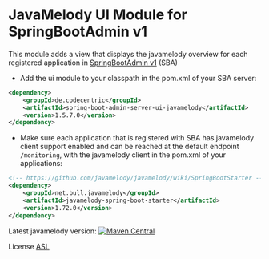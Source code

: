 JavaMelody UI Module for SpringBootAdmin v1
=========================

This module adds a view that displays the javamelody overview for each
registered application in [SpringBootAdmin v1](http://codecentric.github.io/spring-boot-admin/1.5.7/) (SBA)

  * Add the ui module to your classpath in the pom.xml of your SBA server:
```xml
<dependency>
    <groupId>de.codecentric</groupId>
    <artifactId>spring-boot-admin-server-ui-javamelody</artifactId>
    <version>1.5.7.0</version>
</dependency>
```

  * Make sure each application that is registered with SBA has javamelody client support enabled and can be reached at the default endpoint `/monitoring`, with the javamelody client in the pom.xml of your applications:
```xml
<!-- https://github.com/javamelody/javamelody/wiki/SpringBootStarter -->
<dependency>
    <groupId>net.bull.javamelody</groupId>
    <artifactId>javamelody-spring-boot-starter</artifactId>
    <version>1.72.0</version>
</dependency>
```

Latest javamelody version: [![Maven Central](https://maven-badges.herokuapp.com/maven-central/net.bull.javamelody/javamelody-core/badge.svg)](https://maven-badges.herokuapp.com/maven-central/net.bull.javamelody/javamelody-core)

License [ASL](http://www.apache.org/licenses/LICENSE-2.0)


